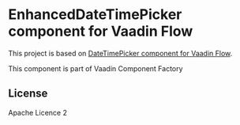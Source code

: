 # EnhancedDateTimePicker component for Vaadin Flow

This project is based on [DateTimePicker component for Vaadin Flow](https://github.com/vaadin/vaadin-date-time-picker-flow). 

This component is part of Vaadin Component Factory

## License

Apache Licence 2